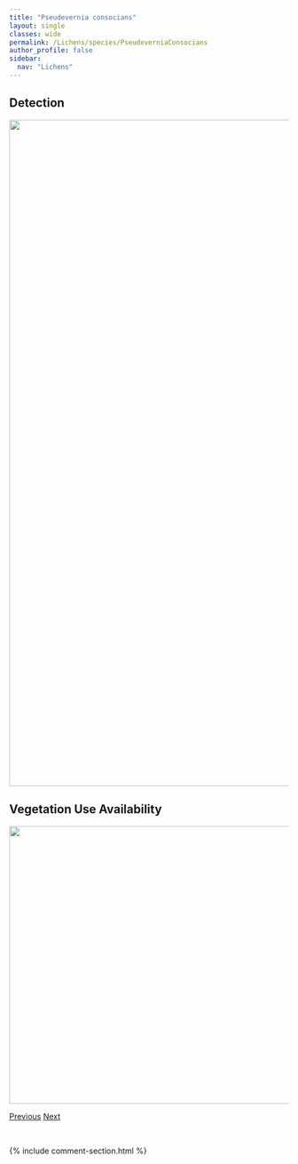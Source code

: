 ```yaml
---
title: "Pseudevernia consocians"
layout: single
classes: wide
permalink: /Lichens/species/PseudeverniaConsocians
author_profile: false
sidebar:
  nav: "Lichens"
---
```


<h2>Detection</h2>

<a href="https://drive.google.com/uc?export=view&id=15Tu-9RM1CgjuJ8zhVupeCsPsx_FGV2FT">
<img src="https://drive.google.com/uc?export=view&id=15Tu-9RM1CgjuJ8zhVupeCsPsx_FGV2FT" height = "1200" width = "800">
</a>


<h2>Vegetation Use Availability</h2>

<a href="https://drive.google.com/uc?export=view&id=1TPBpto1dfGHy13W8k2vyva52R8aLBI5k">
<img src="https://drive.google.com/uc?export=view&id=1TPBpto1dfGHy13W8k2vyva52R8aLBI5k" height = "500" width = "1000">
</a>


<a href="/DevelopmentWebsite/Lichens/species/PseudephebePubescens" class="pagination--pager" title="Pseudephebe pubescens">Previous</a> <a href="/DevelopmentWebsite/Lichens/species/PsoraCerebriformis" class="pagination--pager" title="Psora cerebriformis">Next</a>

<p>&nbsp;</p>

{% include comment-section.html %}

